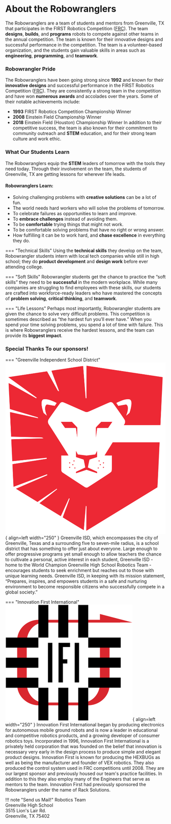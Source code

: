 # About the Robowranglers
The Robowranglers are a team of students and mentors from Greenville, TX that participates in the FIRST Robotics Competition ([FRC](https://www.firstinspires.org/robotics/frc)). The team **designs**, **builds**, and **programs** robots to compete against other teams in the annual competition. The team is known for their innovative designs and successful performance in the competition. The team is a volunteer-based organization, and the students gain valuable skills in areas such as **engineering**, **programming**, and **teamwork**.

### Robowrangler Pride
The Robowranglers have been going strong since **1992** and known for their **innovative designs** and successful performance in the FIRST Robotics Competition ([FRC](https://www.firstinspires.org/robotics/frc)). They are consistently a strong team in the competition and have won **numerous awards** and accolades over the years.
Some of their notable achievements include:

* **1993** FIRST Robotics Competition Championship Winner
* **2008** Einstein Field Championship Winner
* **2018** Einstein Field (Houston) Championship Winner
In addition to their competitive success, the team is also known for their commitment to community outreach and **STEM** education, and for their strong team culture and work ethic.

### What Our Students Learn
The Robowranglers equip the **STEM** leaders of tomorrow with the tools they need today. Through their involvement on the team, the students of Greenville, TX are getting lessons for wherever life leads.

#### Robowranglers Learn:
* Solving challenging problems with **creative solutions** can be a lot of fun.
* The world needs hard workers who will solve the problems of tomorrow.
* To celebrate failures as opportunities to learn and improve.
* To **embrace challenges** instead of avoiding them.
* To be **comfortable** trying things that might not work.
* To be comfortable solving problems that have no right or wrong answer.
* How fulfilling it can be to work hard, and **chase excellence** in everything they do.



=== "Technical Skills"
    Using the **technical skills** they develop on the team, Robowrangler students intern with local tech companies while still in high school; they do **product development** and **design work** before ever attending college.

=== "Soft Skills"
    Robowrangler students get the chance to practice the “soft skills” they need to be **successful** in the modern workplace. While many companies are struggling to find employees with these skills, our students are crafted into workforce-ready leaders who have mastered the concepts of **problem solving**, **critical thinking**, and **teamwork**.

=== "Life Lessons"
    Perhaps most importantly, Robowrangler students are given the chance to solve very difficult problems. This competition is sometimes described as “the hardest fun you’ll ever have.”
    When you spend your time solving problems, you spend a lot of time with failure. This is where Robowranglers receive the hardest lessons, and the team can provide its **biggest impact**.

### Special Thanks To our sponsors!

=== "Greenville Independent School District"
    ![GISD](./images/GISD.svg){ align=left width="250" }
    Greenville ISD, which encompasses the city of Greenville, Texas and a surrounding five to seven-mile radius, is a school district that has something to offer just about everyone. Large enough to offer progressive programs yet small enough to allow teachers the chance to cultivate a personal, active interest in each student, Greenville ISD - home to the World Champion Greenville High School Robotics Team - encourages students to seek enrichment but reaches out to those with unique learning needs. Greenville ISD, in keeping with its mission statement, “Prepares, inspires, and empowers students in a safe and nurturing environment to become responsible citizens who successfully compete in a global society.”

=== "Innovation First International"
    ![IFI](./images/ifi.svg){ align=left width="250" }
    Innovation First International began by producing electronics for autonomous mobile ground robots and is now a leader in educational and competitive robotics products, and a growing developer of consumer robotics toys. Incorporated in 1996, Innovation First International is a privately held corporation that was founded on the belief that innovation is necessary very early in the design process to produce simple and elegant product designs. Innovation First is known for producing the HEXBUGs as well as being the manufacturer and founder of VEX robotics. They also produced the control system used in FRC competitions until 2008. They are our largest sponsor and previously housed our team's practice facilities. In addition to this they also employ many of the Engineers that serve as mentors to the team. Innovation First had previously sponsored the Robowranglers under the name of Rack Solutions.

!!! note "Send us Mail!"
    Robotics Team <br>
    Greenville High School <br>
    3515 Lion's Lair Rd. <br>
    Greenville, TX 75402